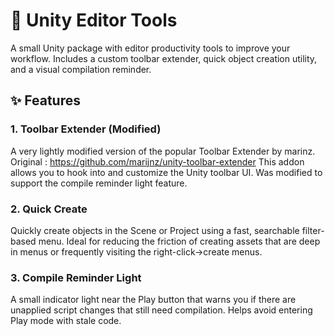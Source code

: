 # 🧰 Unity Editor Tools

A small Unity package with editor productivity tools to improve your workflow. Includes a custom toolbar extender, quick object creation utility, and a visual compilation reminder.

## ✨ Features

### 1. **Toolbar Extender (Modified)**
A very lightly modified version of the popular Toolbar Extender by marinz. Original : https://github.com/marijnz/unity-toolbar-extender
This addon allows you to hook into and customize the Unity toolbar UI.
Was modified to support the compile reminder light feature.

### 2. **Quick Create**
Quickly create objects in the Scene or Project using a fast, searchable filter-based menu. Ideal for reducing the friction of creating assets that are deep in menus or frequently visiting the right-click->create menus.

### 3. **Compile Reminder Light**
A small indicator light near the Play button that warns you if there are unapplied script changes that still need compilation. Helps avoid entering Play mode with stale code.